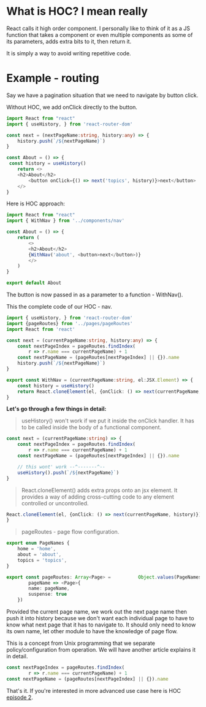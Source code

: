 # What is HOC? I mean really

React calls it high order component. I personally like to think of it as a JS function that takes a component or even multiple components as some of its parameters, adds extra bits to it, then return it.

It is simply a way to avoid writing repetitive code.

# Example - routing

Say we have a pagination situation that we need to navigate by button click.

Without HOC, we add onClick directly to the button.

```typescript
import React from "react"
import { useHistory, } from 'react-router-dom'

const next = (nextPageName:string, history:any) => {
    history.push(`/${nextPageName}`)
}

const About = () => {
 const history = useHistory()
    return <>
    <h2>About</h2>
        <button onClick={() => next('topics', history)}>next</button>
    </>
}
```

Here is HOC approach:

```typescript
import React from "react"
import { WithNav } from '../components/nav'

const About = () => {
    return (
        <>
        <h2>About</h2>
        {WithNav('about', <button>next</button>)}
        </>
    )
}

export default About
```

The button is now passed in as a parameter to a function - WithNav().

This the complete code of our HOC - nav.

```typescript
import { useHistory, } from 'react-router-dom'
import {pageRoutes} from '../pages/pageRoutes'
import React from 'react'

const next = (currentPageName:string, history:any) => {
    const nextPageIndex = pageRoutes.findIndex(
        r => r.name === currentPageName) + 1
    const nextPageName = (pageRoutes[nextPageIndex] || {}).name
    history.push(`/${nextPageName}`)
}

export const WithNav = (currentPageName:string, el:JSX.Element) => {
    const history = useHistory()
    return React.cloneElement(el, {onClick: () => next(currentPageName, history)})
}
```

**Let's go through a few things in detail:**
> useHistory() won't work if we put it inside the onClick handler. It has to be called inside the body of a functional component.

```typescript
const next = (currentPageName:string) => {
    const nextPageIndex = pageRoutes.findIndex(
        r => r.name === currentPageName) + 1
    const nextPageName = (pageRoutes[nextPageIndex] || {}).name

    // this wont' work --^-------^--
    useHistory().push(`/${nextPageName}`)
}
```

> React.cloneElement() adds extra props onto an jsx element. It provides a way of adding cross-cutting code to any element controlled or uncontrolled.

```typescript
React.cloneElement(el, {onClick: () => next(currentPageName, history)})
}
```

> pageRoutes - page flow configuration.

```typescript
export enum PageNames {
    home = 'home',
    about = 'about',
    topics = 'topics',
}

export const pageRoutes: Array<Page> =          Object.values(PageNames).map(
        pageName => <Page>{
        name: pageName,
        suspense: true
    })
```

Provided the current page name, we work out the next page name then push it into history because we don't want each individual page to have to know what next page that it has to navigate to. It should only need to know its own name, let other module to have the knowledge of page flow.

This is a concept from Unix programming that we separate policy/configuration from operation. We will have another article explains it in detail.

```typescript
const nextPageIndex = pageRoutes.findIndex(
        r => r.name === currentPageName) + 1
const nextPageName = (pageRoutes[nextPageIndex] || {}).name
```

That's it. If you're interested in more advanced use case here is HOC [episode 2]().